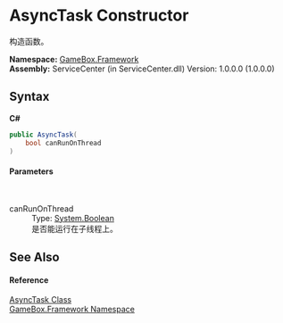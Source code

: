 # AsyncTask Constructor 
 

构造函数。

**Namespace:**&nbsp;<a href="a8957fe6-9cc0-3a6d-cd5c-a2a246efee1e">GameBox.Framework</a><br />**Assembly:**&nbsp;ServiceCenter (in ServiceCenter.dll) Version: 1.0.0.0 (1.0.0.0)

## Syntax

**C#**<br />
``` C#
public AsyncTask(
	bool canRunOnThread
)
```


#### Parameters
&nbsp;<dl><dt>canRunOnThread</dt><dd>Type: <a href="http://msdn2.microsoft.com/zh-cn/library/a28wyd50" target="_blank">System.Boolean</a><br />是否能运行在子线程上。</dd></dl>

## See Also


#### Reference
<a href="6b13ee22-910d-81b0-00d6-f25003f7b115">AsyncTask Class</a><br /><a href="a8957fe6-9cc0-3a6d-cd5c-a2a246efee1e">GameBox.Framework Namespace</a><br />